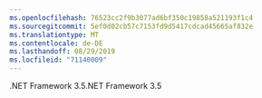 ```yaml
---
ms.openlocfilehash: 76523cc2f9b3077ad6bf350c19858a521193f1c4
ms.sourcegitcommit: 5ef0d02cb57c7153fd9d5417cdcad45665af832e
ms.translationtype: MT
ms.contentlocale: de-DE
ms.lasthandoff: 08/29/2019
ms.locfileid: "71140009"
---
```

<span data-ttu-id="932b2-101">.NET Framework 3.5</span><span class="sxs-lookup"><span data-stu-id="932b2-101">.NET Framework 3.5</span></span>